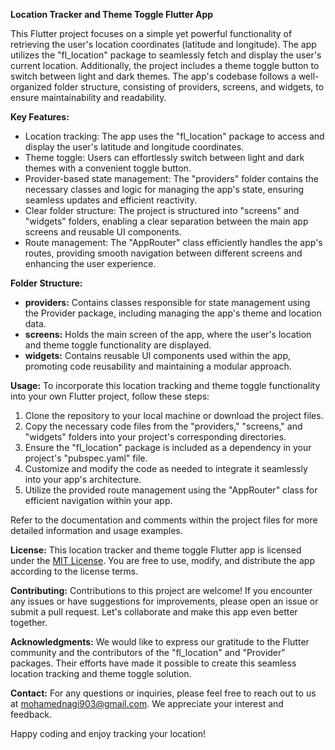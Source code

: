 **Location Tracker and Theme Toggle Flutter App**

This Flutter project focuses on a simple yet powerful functionality of retrieving the user's location coordinates (latitude and longitude). The app utilizes the "fl_location" package to seamlessly fetch and display the user's current location. Additionally, the project includes a theme toggle button to switch between light and dark themes. The app's codebase follows a well-organized folder structure, consisting of providers, screens, and widgets, to ensure maintainability and readability.

**Key Features:**
- Location tracking: The app uses the "fl_location" package to access and display the user's latitude and longitude coordinates.
- Theme toggle: Users can effortlessly switch between light and dark themes with a convenient toggle button.
- Provider-based state management: The "providers" folder contains the necessary classes and logic for managing the app's state, ensuring seamless updates and efficient reactivity.
- Clear folder structure: The project is structured into "screens" and "widgets" folders, enabling a clear separation between the main app screens and reusable UI components.
- Route management: The "AppRouter" class efficiently handles the app's routes, providing smooth navigation between different screens and enhancing the user experience.

**Folder Structure:**
- **providers:** Contains classes responsible for state management using the Provider package, including managing the app's theme and location data.
- **screens:** Holds the main screen of the app, where the user's location and theme toggle functionality are displayed.
- **widgets:** Contains reusable UI components used within the app, promoting code reusability and maintaining a modular approach.

**Usage:**
To incorporate this location tracking and theme toggle functionality into your own Flutter project, follow these steps:
1. Clone the repository to your local machine or download the project files.
2. Copy the necessary code files from the "providers," "screens," and "widgets" folders into your project's corresponding directories.
3. Ensure the "fl_location" package is included as a dependency in your project's "pubspec.yaml" file.
4. Customize and modify the code as needed to integrate it seamlessly into your app's architecture.
5. Utilize the provided route management using the "AppRouter" class for efficient navigation within your app.

Refer to the documentation and comments within the project files for more detailed information and usage examples.

**License:**
This location tracker and theme toggle Flutter app is licensed under the [MIT License](link-to-license-file). You are free to use, modify, and distribute the app according to the license terms.

**Contributing:**
Contributions to this project are welcome! If you encounter any issues or have suggestions for improvements, please open an issue or submit a pull request. Let's collaborate and make this app even better together.

**Acknowledgments:**
We would like to express our gratitude to the Flutter community and the contributors of the "fl_location" and "Provider" packages. Their efforts have made it possible to create this seamless location tracking and theme toggle solution.

**Contact:**
For any questions or inquiries, please feel free to reach out to us at mohamednagi903@gmail.com. We appreciate your interest and feedback.

Happy coding and enjoy tracking your location!
